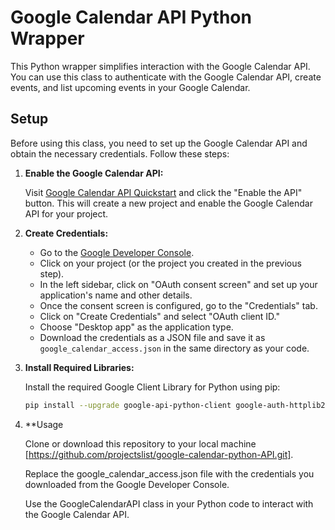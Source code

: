 # Google Calendar API Python Wrapper

This Python wrapper simplifies interaction with the Google Calendar API. You can use this class to authenticate with the Google Calendar API, create events, and list upcoming events in your Google Calendar.

## Setup

Before using this class, you need to set up the Google Calendar API and obtain the necessary credentials. Follow these steps:

1. **Enable the Google Calendar API:**

   Visit [Google Calendar API Quickstart](https://developers.google.com/calendar/api/quickstart/python) and click the "Enable the API" button. This will create a new project and enable the Google Calendar API for your project.

2. **Create Credentials:**

   - Go to the [Google Developer Console](https://console.developers.google.com/).
   - Click on your project (or the project you created in the previous step).
   - In the left sidebar, click on "OAuth consent screen" and set up your application's name and other details.
   - Once the consent screen is configured, go to the "Credentials" tab.
   - Click on "Create Credentials" and select "OAuth client ID."
   - Choose "Desktop app" as the application type.
   - Download the credentials as a JSON file and save it as `google_calendar_access.json` in the same directory as your code.

3. **Install Required Libraries:**

   Install the required Google Client Library for Python using pip:

   ```bash
   pip install --upgrade google-api-python-client google-auth-httplib2 google-auth-oauthlib

4. **Usage

   Clone or download this repository to your local machine [https://github.com/projectslist/google-calendar-python-API.git].

   Replace the google_calendar_access.json file with the credentials you downloaded from the Google Developer Console.

   Use the GoogleCalendarAPI class in your Python code to interact with the Google Calendar API.


